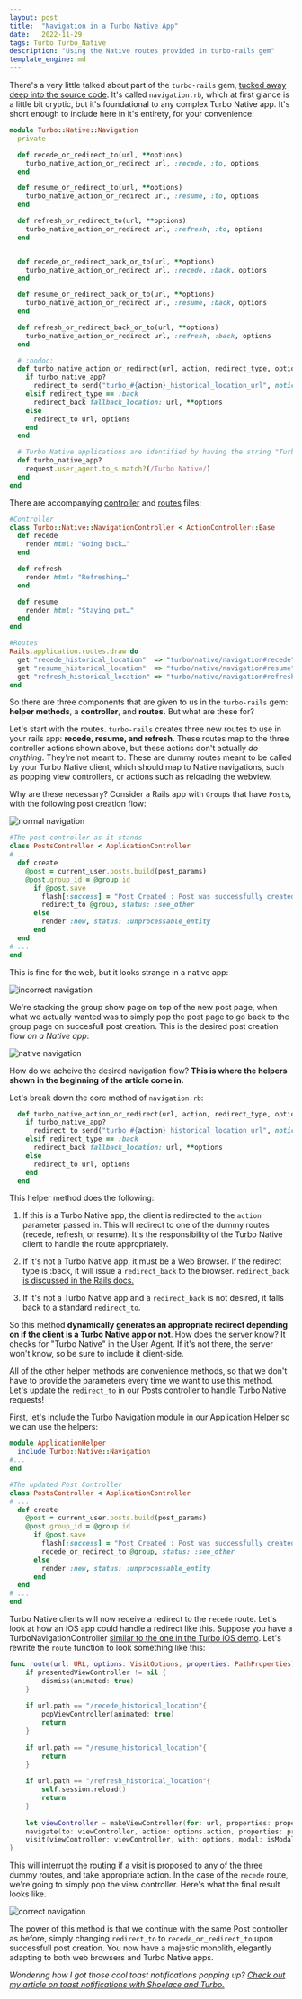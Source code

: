 ```yaml
---
layout: post
title:  "Navigation in a Turbo Native App"
date:   2022-11-29 
tags: Turbo Turbo_Native 
description: "Using the Native routes provided in turbo-rails gem"
template_engine: md
---
```


There's a very little talked about part of the `turbo-rails` gem, [tucked away deep into the source code](https://github.com/hotwired/turbo-rails/blob/main/app/controllers/turbo/native/navigation.rb). It's called `navigation.rb`, which at first glance is a little bit cryptic, but it's foundational to any complex Turbo Native app. It's short enough to include here in it's entirety, for your convenience: 


```ruby
module Turbo::Native::Navigation
  private

  def recede_or_redirect_to(url, **options)
    turbo_native_action_or_redirect url, :recede, :to, options
  end

  def resume_or_redirect_to(url, **options)
    turbo_native_action_or_redirect url, :resume, :to, options
  end

  def refresh_or_redirect_to(url, **options)
    turbo_native_action_or_redirect url, :refresh, :to, options
  end


  def recede_or_redirect_back_or_to(url, **options)
    turbo_native_action_or_redirect url, :recede, :back, options
  end

  def resume_or_redirect_back_or_to(url, **options)
    turbo_native_action_or_redirect url, :resume, :back, options
  end

  def refresh_or_redirect_back_or_to(url, **options)
    turbo_native_action_or_redirect url, :refresh, :back, options
  end

  # :nodoc:
  def turbo_native_action_or_redirect(url, action, redirect_type, options = {})
    if turbo_native_app?
      redirect_to send("turbo_#{action}_historical_location_url", notice: options[:notice] || options.delete(:native_notice))
    elsif redirect_type == :back
      redirect_back fallback_location: url, **options
    else
      redirect_to url, options
    end
  end

  # Turbo Native applications are identified by having the string "Turbo Native" as part of their user agent.
  def turbo_native_app?
    request.user_agent.to_s.match?(/Turbo Native/)
  end
end
```

There are accompanying [controller](https://github.com/hotwired/turbo-rails/blob/main/app/controllers/turbo/native/navigation_controller.rb) and [routes](https://github.com/hotwired/turbo-rails/blob/main/config/routes.rb) files:

```ruby
#Controller
class Turbo::Native::NavigationController < ActionController::Base
  def recede
    render html: "Going back…"
  end

  def refresh
    render html: "Refreshing…"
  end

  def resume
    render html: "Staying put…"
  end
end

#Routes
Rails.application.routes.draw do
  get "recede_historical_location"  => "turbo/native/navigation#recede",  as: :turbo_recede_historical_location
  get "resume_historical_location"  => "turbo/native/navigation#resume",  as: :turbo_resume_historical_location
  get "refresh_historical_location" => "turbo/native/navigation#refresh", as: :turbo_refresh_historical_location
end
```

So there are three components that are given to us in the `turbo-rails` gem: **helper methods**, a **controller**, and **routes.** But what are these for?

Let's start with the routes. `turbo-rails` creates three new routes to use in your rails app: **recede, resume, and refresh**. These routes map to the three controller actions shown above, but these actions don't actually *do anything*. They're not meant to. These are dummy routes meant to be called by your Turbo Native client, which should map to Native navigations, such as popping view controllers, or actions such as reloading the webview. 

Why are these necessary? Consider a Rails app with `Group`s that have `Post`s, with the following post creation flow:

![normal navigation](https://res.cloudinary.com/dddjom6k3/image/upload/v1669768980/normal-nav_tjg0qo.png)

```ruby
#The post controller as it stands
class PostsController < ApplicationController
# ...
  def create
    @post = current_user.posts.build(post_params)
    @post.group_id = @group.id
      if @post.save
        flash[:success] = "Post Created : Post was successfully created."
        redirect_to @group, status: :see_other
      else
        render :new, status: :unprocessable_entity
      end
  end
# ...
end
```

This is fine for the web, but it looks strange in a native app:

![incorrect navigation](https://res.cloudinary.com/dddjom6k3/image/upload/v1669767660/group-post-incorrect_qkqpqb.gif)

We're stacking the group show page on top of the new post page, when what we actually wanted was to simply pop the post page to go back to the group page on succesfull post creation. This is the desired post creation flow *on a Native app*:

![native navigation](https://res.cloudinary.com/dddjom6k3/image/upload/v1669768980/native-nav_cgmnx4.png)

How do we acheive the desired navigation flow? **This is where the helpers shown in the beginning of the article come in.**

Let's break down the core method of `navigation.rb`:

```ruby
  def turbo_native_action_or_redirect(url, action, redirect_type, options = {})
    if turbo_native_app?
      redirect_to send("turbo_#{action}_historical_location_url", notice: options[:notice] || options.delete(:native_notice))
    elsif redirect_type == :back
      redirect_back fallback_location: url, **options
    else
      redirect_to url, options
    end
  end
```

This helper method does the following:

1. If this is a Turbo Native app, the client is redirected to the `action` parameter passed in. This will redirect to one of the dummy routes (recede, refresh, or resume). It's the responsibility of the Turbo Native client to handle the route appropriately.

2. If it's not a Turbo Native app, it must be a Web Browser. If the redirect type is :back, it will issue a `redirect_back` to the browser. `redirect_back` [is discussed in the Rails docs.](https://apidock.com/rails/v5.0.0.1/ActionController/Redirecting/redirect_back)

3. If it's not a Turbo Native app and a `redirect_back` is not desired, it falls back to a standard `redirect_to`.

So this method **dynamically generates an appropriate redirect depending on if the client is a Turbo Native app or not**. How does the server know? It checks for "Turbo Native" in the User Agent. If it's not there, the server won't know, so be sure to include it client-side.

All of the other helper methods are convenience methods, so that we don't have to provide the parameters every time we want to use this method. Let's update the `redirect_to` in our Posts controller to handle Turbo Native requests!

First, let's include the Turbo Navigation module in our Application Helper so we can use the helpers:

```ruby
module ApplicationHelper
  include Turbo::Native::Navigation
#...
end

```

```ruby
#The updated Post Controller
class PostsController < ApplicationController
# ...
  def create
    @post = current_user.posts.build(post_params)
    @post.group_id = @group.id
      if @post.save
        flash[:success] = "Post Created : Post was successfully created."
        recede_or_redirect_to @group, status: :see_other
      else
        render :new, status: :unprocessable_entity
      end
  end
# ...
end
```

Turbo Native clients will now receive a redirect to the `recede` route. Let's look at how an iOS app could handle a redirect like this. Suppose you have a TurboNavigationController [similar to the one in the Turbo iOS demo](https://github.com/hotwired/turbo-ios/blob/main/Demo/Navigation/TurboNavigationController.swift). Let's rewrite the `route` function to look something like this:

```swift
func route(url: URL, options: VisitOptions, properties: PathProperties) {
    if presentedViewController != nil {
        dismiss(animated: true)
    }
    
    if url.path == "/recede_historical_location"{
        popViewController(animated: true)
        return
    }
    
    if url.path == "/resume_historical_location"{
        return
    }
    
    if url.path == "/refresh_historical_location"{
        self.session.reload()
        return
    }
    
    let viewController = makeViewController(for: url, properties: properties)
    navigate(to: viewController, action: options.action, properties: properties)
    visit(viewController: viewController, with: options, modal: isModal(properties))
}
```

This will interrupt the routing if a visit is proposed to any of the three dummy routes, and take appropriate action. In the case of the `recede` route, we're going to simply pop the view controller. Here's what the final result looks like. 

![correct navigation](https://res.cloudinary.com/dddjom6k3/image/upload/v1669767504/group-post-correct_zgaxhr.gif)

The power of this method is that we continue with the same Post controller as before, simply changing `redirect_to` to `recede_or_redirect_to` upon successfull post creation. You now have a majestic monolith, elegantly adapting to both web browsers and Turbo Native apps.

*Wondering how I got those cool toast notifications popping up? [Check out my article on toast notifications with Shoelace and Turbo.](https://izaguirrejoe.dev/2022/11/09/toast-alerts-shoelace-stimulus/)*
